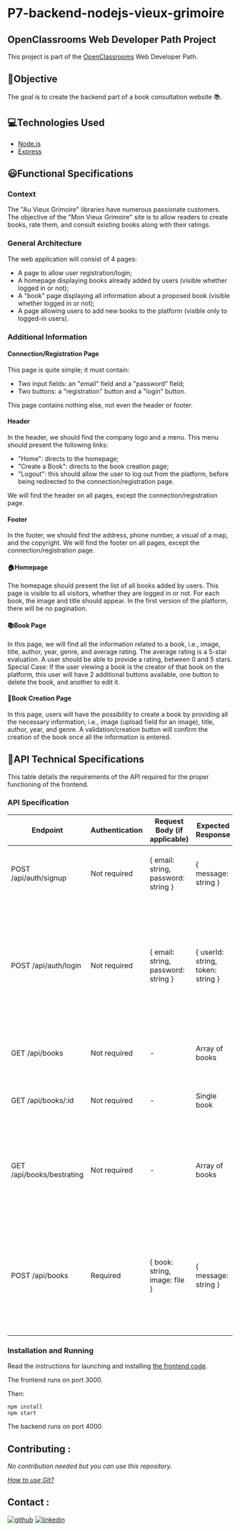 # P7-backend-nodejs-vieux-grimoire

## OpenClassrooms Web Developer Path Project

This project is part of the [OpenClassrooms](https://www.openclassrooms.com/) Web Developer Path.

## :checkered_flag:Objective

The goal is to create the backend part of a book consultation website :books:.

## :computer:Technologies Used

- [Node.js](https://nodejs.org/en/)
- [Express](https://expressjs.com/)

## :smiley:Functional Specifications

### Context

The "Au Vieux Grimoire" libraries have numerous passionate customers. The objective of the "Mon Vieux Grimoire" site is to allow readers to create books, rate them, and consult existing books along with their ratings.

### General Architecture

The web application will consist of 4 pages:

- A page to allow user registration/login;
- A homepage displaying books already added by users (visible whether logged in or not);
- A "book" page displaying all information about a proposed book (visible whether logged in or not);
- A page allowing users to add new books to the platform (visible only to logged-in users).

### Additional Information

#### Connection/Registration Page

This page is quite simple; it must contain:

- Two input fields: an "email" field and a "password" field;
- Two buttons: a "registration" button and a "login" button.

This page contains nothing else, not even the header or footer.

#### Header

In the header, we should find the company logo and a menu.
This menu should present the following links:

- "Home": directs to the homepage;
- "Create a Book": directs to the book creation page;
- "Logout": this should allow the user to log out from the platform, before being redirected to the connection/registration page.

We will find the header on all pages, except the connection/registration page.

#### Footer

In the footer, we should find the address, phone number, a visual of a map, and the copyright.
We will find the footer on all pages, except the connection/registration page.

#### :house:Homepage

The homepage should present the list of all books added by users. This page is visible to all visitors, whether they are logged in or not.
For each book, the image and title should appear.
In the first version of the platform, there will be no pagination.

#### :books:Book Page

In this page, we will find all the information related to a book, i.e., image, title, author, year, genre, and average rating.
The average rating is a 5-star evaluation.
A user should be able to provide a rating, between 0 and 5 stars.
Special Case: If the user viewing a book is the creator of that book on the platform, this user will have 2 additional buttons available, one button to delete the book, and another to edit it.

#### :pencil:Book Creation Page

In this page, users will have the possibility to create a book by providing all the necessary information, i.e., image (upload field for an image), title, author, year, and genre.
A validation/creation button will confirm the creation of the book once all the information is entered.

## :wrench:API Technical Specifications

This table details the requirements of the API required for the proper functioning of the frontend.

### API Specification

| Endpoint                  | Authentication | Request Body (if applicable)        | Expected Response                 | Function                                                                                                                                    |
| ------------------------- | -------------- | ----------------------------------- | --------------------------------- | ------------------------------------------------------------------------------------------------------------------------------------------- |
| POST /api/auth/signup     | Not required   | { email: string, password: string } | { message: string }               | Hashes the user's password, adds the user to the database.                                                                                  |
| POST /api/auth/login      | Not required   | { email: string, password: string } | { userId: string, token: string } | Verifies user's login credentials; returns the user's \_id from the database and a signed JSON web token (also containing the user's \_id). |
| GET /api/books            | Not required   | -                                   | Array of books                    | Returns an array of all books from the database.                                                                                            |
| GET /api/books/:id        | Not required   | -                                   | Single book                       | Returns the book with the provided \_id.                                                                                                    |
| GET /api/books/bestrating | Not required   | -                                   | Array of books                    | Returns an array of the top 3 books from the database with the highest average rating.                                                      |
| POST /api/books           | Required       | { book: string, image: file }       | { message: string }               | Captures and saves the image, processes the book turned into a string, and saves it in the database setting its ImageUrl correctly.         |

### Installation and Running

Read the instructions for launching and installing [the frontend code](https://github.com/OpenClassrooms-Student-Center/P7-Dev-Web-livres).

The frontend runs on port 3000.

Then:

```
npm install
npm start
```

The backend runs on port 4000.

## Contributing :

_No contribution needed but you can use this repository._

_[How to use Git?](https://docs.github.com/fr/get-started/using-git/about-git)_

## Contact :

[![github](https://img.shields.io/badge/GitHub-100000?style=for-the-badge&logo=github&logoColor=white)](https://github.com/gtcore902)
[![linkedin](https://img.shields.io/badge/LinkedIn-0077B5?style=for-the-badge&logo=linkedin&logoColor=white)](https://linkedin.com/in/ga%C3%ABtan-tremois-a956a91a3)
